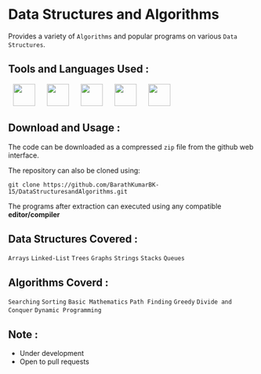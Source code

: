# Data Structures and Algorithms

 Provides a variety of `Algorithms` and popular programs on various `Data Structures`.

## Tools and Languages Used :
<p>
<img width="45" height="45" hspace="10" src="https://cdn.worldvectorlogo.com/logos/sublime-text.svg"/>
<img width="45" height="45" hspace="10" src="https://cdn.worldvectorlogo.com/logos/c.svg"/>
<img width="45" height="45" hspace="10" src="https://cdn.worldvectorlogo.com/logos/python-5.svg"/>
<img width="45" height="45" hspace="10" src="https://www.vectorlogo.zone/logos/git-scm/git-scm-icon.svg"/>
<img width="45" height="45" hspace="10" src="https://www.vectorlogo.zone/logos/github/github-icon.svg"/>
</p>

## Download and Usage :
The code can be downloaded as a compressed `zip` file from the github web interface.

The repository can also be cloned using:
```
git clone https://github.com/BarathKumarBK-15/DataStructuresandAlgorithms.git
```
The programs after extraction can executed using any compatible **editor/compiler**

## Data Structures Covered :
`Arrays` `Linked-List` `Trees` `Graphs` `Strings` `Stacks` `Queues`

## Algorithms Coverd :
`Searching` `Sorting` `Basic Mathematics` `Path Finding` `Greedy` `Divide and Conquer` `Dynamic Programming`

## Note :
- Under development
- Open to pull requests
